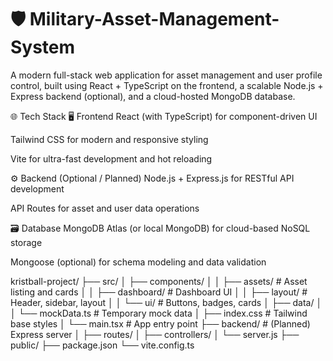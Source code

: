 # 🛡️ Military-Asset-Management-System 
A modern full-stack web application for asset management and user profile control, built using React + TypeScript on the frontend, a scalable Node.js + Express backend (optional), and a cloud-hosted MongoDB database.

🌐 Tech Stack
🖥️ Frontend
React (with TypeScript) for component-driven UI

Tailwind CSS for modern and responsive styling

Vite for ultra-fast development and hot reloading

⚙️ Backend (Optional / Planned)
Node.js + Express.js for RESTful API development

API Routes for asset and user data operations

🗃️ Database
MongoDB Atlas (or local MongoDB) for cloud-based NoSQL storage

Mongoose (optional) for schema modeling and data validation

kristball-project/
├── src/
│   ├── components/
│   │   ├── assets/         # Asset listing and cards
│   │   ├── dashboard/      # Dashboard UI
│   │   ├── layout/         # Header, sidebar, layout
│   │   └── ui/             # Buttons, badges, cards
│   ├── data/
│   │   └── mockData.ts     # Temporary mock data
│   ├── index.css           # Tailwind base styles
│   └── main.tsx            # App entry point
├── backend/                # (Planned) Express server
│   ├── routes/
│   ├── controllers/
│   └── server.js
├── public/
├── package.json
└── vite.config.ts
